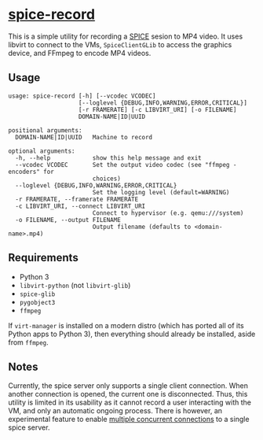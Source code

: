 [spice-record]
============
This is a simple utility for recording a [SPICE] sesion to MP4 video.
It uses libvirt to connect to the VMs, `SpiceClientGLib` to access the graphics
device, and FFmpeg to encode MP4 videos.

## Usage
```
usage: spice-record [-h] [--vcodec VCODEC]
                    [--loglevel {DEBUG,INFO,WARNING,ERROR,CRITICAL}]
                    [-r FRAMERATE] [-c LIBVIRT_URI] [-o FILENAME]
                    DOMAIN-NAME|ID|UUID

positional arguments:
  DOMAIN-NAME|ID|UUID   Machine to record

optional arguments:
  -h, --help            show this help message and exit
  --vcodec VCODEC       Set the output video codec (see "ffmpeg -encoders" for
                        choices)
  --loglevel {DEBUG,INFO,WARNING,ERROR,CRITICAL}
                        Set the logging level (default=WARNING)
  -r FRAMERATE, --framerate FRAMERATE
  -c LIBVIRT_URI, --connect LIBVIRT_URI
                        Connect to hypervisor (e.g. qemu:///system)
  -o FILENAME, --output FILENAME
                        Output filename (defaults to <domain-name>.mp4)
```

## Requirements
- Python 3
- `libvirt-python` (not `libvirt-glib`)
- `spice-glib`
- `pygobject3`
- `ffmpeg`

If `virt-manager` is installed on a modern distro (which has ported all of its
Python apps to Python 3), then everything should already be installed, aside
from `ffmpeg`.

## Notes
Currently, the spice server only supports a single client connection. When
another connection is opened, the current one is disconnected. Thus, this
utility is limited in its usability as it cannot record a user interacting with
the VM, and only an automatic ongoing process. There is however, an
experimental feature to enable [multiple concurrent
connections][MultipleClients] to a single spice server.

[spice-record]: https://github.com/JonathonReinhart/spice-record
[SPICE]: https://www.spice-space.org/
[MultipleClients]: https://www.spice-space.org/multiple-clients.html
